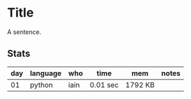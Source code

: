 # Title

A sentence.

## Stats

| day | language | who | time | mem | notes |
| --- | --- | --- | --- | --- | --- |
| 01 | python | iain | 0.01 sec | 1792 KB |  |
